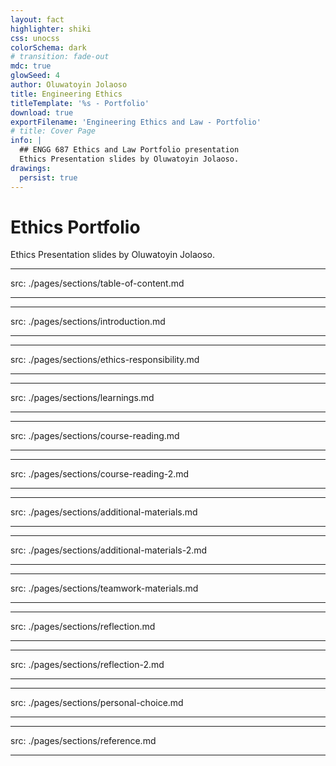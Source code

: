 ```yaml
---
layout: fact
highlighter: shiki
css: unocss
colorSchema: dark
# transition: fade-out
mdc: true
glowSeed: 4
author: Oluwatoyin Jolaoso
title: Engineering Ethics
titleTemplate: '%s - Portfolio'
download: true
exportFilename: 'Engineering Ethics and Law - Portfolio'
# title: Cover Page
info: |
  ## ENGG 687 Ethics and Law Portfolio presentation 
  Ethics Presentation slides by Oluwatoyin Jolaoso.
drawings:
  persist: true
---
```

# Ethics Portfolio

Ethics Presentation slides by <span text-3xl font-hand v-mark.circle.yellow>  Oluwatoyin Jolaoso. </span>

<!-- <div class="pt-12">
  <span @click="$slidev.nav.next" class="px-2 py-1 rounded cursor-pointer" hover="bg-white bg-opacity-10">
    Press Space for next page <carbon:arrow-right class="inline"/>
  </span>
</div> -->

---
src: ./pages/sections/table-of-content.md

---

<!-- Empty Table of content -->

---
src: ./pages/sections/introduction.md

---

<!-- Empty Introduction -->
---
src: ./pages/sections/ethics-responsibility.md

---

<!-- Empty ethics and responsibility and this part is ignored,-->

---
src: ./pages/sections/learnings.md

---

<!-- Content here is also ignored-->
---
src: ./pages/sections/course-reading.md

---

<!-- Course reading here is ignored-->

---
src: ./pages/sections/course-reading-2.md

---

<!-- Course reading 2 here is ignored-->

---
src: ./pages/sections/additional-materials.md

---

<!-- Course reading here is ignored-->

---
src: ./pages/sections/additional-materials-2.md

---

<!-- Course reading here is ignored-->

---
src: ./pages/sections/teamwork-materials.md

---

<!-- Course reading here is ignored-->

---
src: ./pages/sections/reflection.md

---

<!-- Reflection reading here is ignored,  2 Pages-->
---
src: ./pages/sections/reflection-2.md

---

<!-- Reflection reading here is ignored,  2 Pages-->

---
src: ./pages/sections/personal-choice.md

---
<!-- Nothing here -->
---
src: ./pages/sections/reference.md
<!-- One More page for anything, You rchoice it could be interesting things about yourself. She gave an example in class that if xoul be I can solve rubiks cube in 3 mins for my case I can claim i can type 105 wpm since there is no way to confirm what I have said that lie can fly -->

<!-- Reflection reading here is ignored,  2 Pages-->
---
